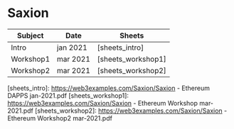 # Saxion

| Subject    | Date     | Sheets
| ---------  | ----     | -----
| Intro      | jan 2021 | [sheets_intro]
| Workshop1  | mar 2021 | [sheets_workshop1]
| Workshop2  | mar 2021 | [sheets_workshop2]

[sheets_intro]:     https://web3examples.com/Saxion/Saxion - Ethereum DAPPS jan-2021.pdf
[sheets_workshop1]: https://web3examples.com/Saxion/Saxion - Ethereum Workshop mar-2021.pdf
[sheets_workshop2]: https://web3examples.com/Saxion/Saxion - Ethereum Workshop2 mar-2021.pdf
